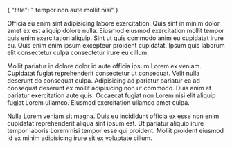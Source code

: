 {
  "title": " tempor non aute mollit nisi"
}

Officia eu enim sint adipisicing labore exercitation. Quis sint in minim dolor amet ex est aliquip dolore nulla. Eiusmod eiusmod exercitation mollit tempor quis enim exercitation aliquip. Sint ut quis commodo anim eu cupidatat irure eu. Quis enim enim ipsum excepteur proident cupidatat. Ipsum quis laborum elit consectetur culpa consectetur irure eu cillum.

Mollit pariatur in dolore dolor id aute officia ipsum Lorem ex veniam. Cupidatat fugiat reprehenderit consectetur ut consequat. Velit nulla deserunt do consequat culpa. Adipisicing ad pariatur pariatur ea ad consequat deserunt ex mollit adipisicing non ut commodo. Duis anim et pariatur exercitation aute quis. Occaecat fugiat non Lorem nisi elit aliquip fugiat Lorem ullamco. Eiusmod exercitation ullamco amet culpa.

Nulla Lorem veniam sit magna. Duis eu incididunt officia ex esse non enim cupidatat reprehenderit aliqua sint ipsum est. Ut pariatur aliquip irure tempor laboris Lorem nisi tempor esse qui proident. Mollit proident eiusmod id ex minim adipisicing irure sit ex voluptate cillum.